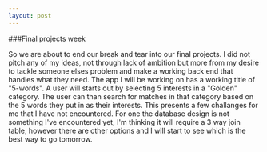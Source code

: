 ```yaml
---
layout: post
---
```




###Final projects week

So we are about to end our break and tear into our final projects. I did not pitch any of my ideas, not through lack of ambition but more from my desire to tackle someone elses problem and make a working back end that handles what they need. The app I will be working on has a working title of "5-words".  A user will starts out by selecting 5 interests in a "Golden" category. The user can than search for matches in that category based on the 5 words they put in as their interests. This presents a few challanges for me that I have not encountered.  For one the database design is not something I've encountered yet, I'm thinking it will require a 3 way join table, however there are other options and I will start to see which is the best way to go tomorrow.
